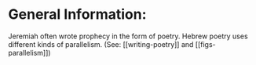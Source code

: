 # General Information:

Jeremiah often wrote prophecy in the form of poetry. Hebrew poetry uses different kinds of parallelism. (See: [[writing-poetry]] and [[figs-parallelism]])